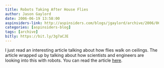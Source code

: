 ```yaml
---
title: Robots Taking After House Flies
author: Jason Gaylord
date: 2006-06-19 13:58:00
aspinsiders-link: http://aspinsiders.com/blogs/jgaylord/archive/2006/06/19/71.aspx
categories: [aspinsiders-blog]
tags: [archive]
bitly: https://bit.ly/3g7aCJE
---
```


I just read an interesting article talking about how flies walk on ceilings. The article wrapped up by talking about how scientists and engineers are looking into this with robots. You can read the article [here](http://msnbc.msn.com/id/13307121/?GT1=8211).